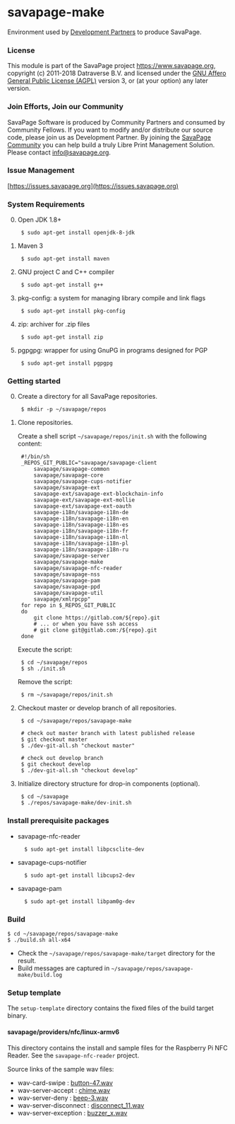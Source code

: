 # savapage-make
    
Environment used by [Development Partners](https://wiki.savapage.org/doku.php?id=roles) to produce SavaPage.
 
### License

This module is part of the SavaPage project <https://www.savapage.org>,
copyright (c) 2011-2018 Datraverse B.V. and licensed under the
[GNU Affero General Public License (AGPL)](https://www.gnu.org/licenses/agpl.html)
version 3, or (at your option) any later version.

### Join Efforts, Join our Community

SavaPage Software is produced by Community Partners and consumed by Community Fellows. If you want to modify and/or distribute our source code, please join us as Development Partner. By joining the [SavaPage Community](https://wiki.savapage.org) you can help build a truly Libre Print Management Solution. Please contact [info@savapage.org](mailto:info@savapage.org).

### Issue Management

[https://issues.savapage.org](https://issues.savapage.org)

### System Requirements

0. Open JDK 1.8+

        $ sudo apt-get install openjdk-8-jdk

0. Maven 3

        $ sudo apt-get install maven
        
0. GNU project C and C++ compiler
               
        $ sudo apt-get install g++

0. pkg-config: a system for managing library compile and link flags

        $ sudo apt-get install pkg-config

0. zip: archiver for .zip files

        $ sudo apt-get install zip

0. pgpgpg: wrapper for using GnuPG in programs designed for PGP

        $ sudo apt-get install pgpgpg


### Getting started

0. Create a directory for all SavaPage repositories.
  
        $ mkdir -p ~/savapage/repos
   
   
0. Clone repositories.

    Create a shell script `~/savapage/repos/init.sh` with the following content:
            
        #!/bin/sh
        _REPOS_GIT_PUBLIC="savapage/savapage-client
            savapage/savapage-common
            savapage/savapage-core
            savapage/savapage-cups-notifier
            savapage/savapage-ext
            savapage-ext/savapage-ext-blockchain-info
            savapage-ext/savapage-ext-mollie
            savapage-ext/savapage-ext-oauth
            savapage-i18n/savapage-i18n-de
            savapage-i18n/savapage-i18n-en
            savapage-i18n/savapage-i18n-es
            savapage-i18n/savapage-i18n-fr
            savapage-i18n/savapage-i18n-nl
            savapage-i18n/savapage-i18n-pl
            savapage-i18n/savapage-i18n-ru
            savapage/savapage-server
            savapage/savapage-make
            savapage/savapage-nfc-reader
            savapage/savapage-nss
            savapage/savapage-pam
            savapage/savapage-ppd
            savapage/savapage-util
            savapage/xmlrpcpp"        
        for repo in $_REPOS_GIT_PUBLIC
        do
            git clone https://gitlab.com/${repo}.git
            # ... or when you have ssh access
            # git clone git@gitlab.com:/${repo}.git
        done

    Execute the script:
    
        $ cd ~/savapage/repos
        $ sh ./init.sh
    
    Remove the script:

        $ rm ~/savapage/repos/init.sh


0. Checkout master or develop branch of all repositories.

        $ cd ~/savapage/repos/savapage-make
                
        # check out master branch with latest published release
        $ git checkout master
        $ ./dev-git-all.sh "checkout master"
        
        # check out develop branch
        $ git checkout develop
        $ ./dev-git-all.sh "checkout develop"

0. Initialize directory structure for drop-in components (optional).

        $ cd ~/savapage
        $ ./repos/savapage-make/dev-init.sh
        

### Install prerequisite packages

* savapage-nfc-reader
    
        $ sudo apt-get install libpcsclite-dev
        
* savapage-cups-notifier
    
        $ sudo apt-get install libcups2-dev
            
* savapage-pam
    
        $ sudo apt-get install libpam0g-dev
                            

### Build

    $ cd ~/savapage/repos/savapage-make
    $ ./build.sh all-x64

* Check the `~/savapage/repos/savapage-make/target` directory for the result.
* Build messages are captured in `~/savapage/repos/savapage-make/build.log` 


### Setup template

The `setup-template` directory contains the fixed files of the build target binary.

#### savapage/providers/nfc/linux-armv6 

This directory contains the install and sample files for the Raspberry Pi NFC Reader. See the `savapage-nfc-reader` project.

Source links of the sample wav files:

* wav-card-swipe : [button-47.wav](http://www.soundjay.com/button/button-47.wav)
* wav-server-accept : [chime.wav](http://www.wavsource.com/)
* wav-server-deny : [beep-3.wav](http://www.soundjay.com/button/beep-3.wav)
* wav-server-disconnect : [disconnect_11.wav](http://www.wavsource.com/)
* wav-server-exception : [buzzer_x.wav](http://www.wavsource.com/)
